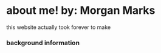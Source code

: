 # about me! by: Morgan Marks
this website actually took forever to make
### **background information**


